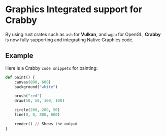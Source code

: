 # Graphics Integrated support for Crabby

By using rust crates such as `ash` for **Vulkan**, and `wgpu` for OpenGL, **Crabby** is now
fully supporting and integrating Native Graphics code.

## Example

Here is a Crabby `code snippets` for painting:

```py
def paint() {
    canvas(800, 600)
    background("white")

    brush("red")
    draw(50, 50, 100, 100)

    circle(200, 200, 50)
    line(0, 0, 800, 600)

    render() // Shows the output
}
```
